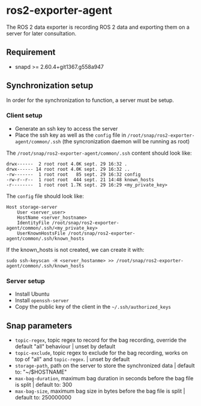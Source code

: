 # ros2-exporter-agent
The ROS 2 data exporter is recording ROS 2 data and exporting them on a server for later consultation.

## Requirement

- snapd >= 2.60.4+git1367.g558a947

## Synchronization setup

In order for the synchronization to function, a server must be setup.

### Client setup
- Generate an ssh key to access the server
- Place the ssh key as well as the `config` file in `/root/snap/ros2-exporter-agent/common/.ssh` (the syncronization daemon will be running as root)

The `/root/snap/ros2-exporter-agent/common/.ssh` content should look like:
```
drwx------  2 root root 4.0K sept. 29 16:32 .
drwx------ 14 root root 4.0K sept. 29 16:32 ..
-rw-------  1 root root   85 sept. 29 16:32 config
-rw-r--r--  1 root root  444 sept. 21 14:48 known_hosts
-r--------  1 root root 1.7K sept. 29 16:29 <my_private_key>
```

The `config` file should look like:
```
Host storage-server
    User <server_user>
    HostName <server_hostname>
    IdentityFile /root/snap/ros2-exporter-agent/common/.ssh/<my_private_key>
    UserKnownHostsFile /root/snap/ros2-exporter-agent/common/.ssh/known_hosts
```

If the known_hosts is not created, we can create it with:
```
sudo ssh-keyscan -H <server_hostanme> >> /root/snap/ros2-exporter-agent/common/.ssh/known_hosts
```

### Server setup
- Install Ubuntu
- Install `openssh-server`
- Copy the public key of the client in the `~/.ssh/authorized_keys`


## Snap parameters
- `topic-regex`, topic regex to record for the bag recording, override the default "all" behaviour | unset by default
- `topic-exclude`, topic regex to exclude for the bag recording, works on top of "all" and `topic-regex`. | unset by default
- `storage-path`, path on the server to store the synchronized data | default to: "~/$HOSTNAME"
- `max-bag-duration`, maximum bag duration in seconds before the bag file is split | default to: 300
- `max-bag-size`, maximum bag size in bytes before the bag file is split | default to: 250000000

